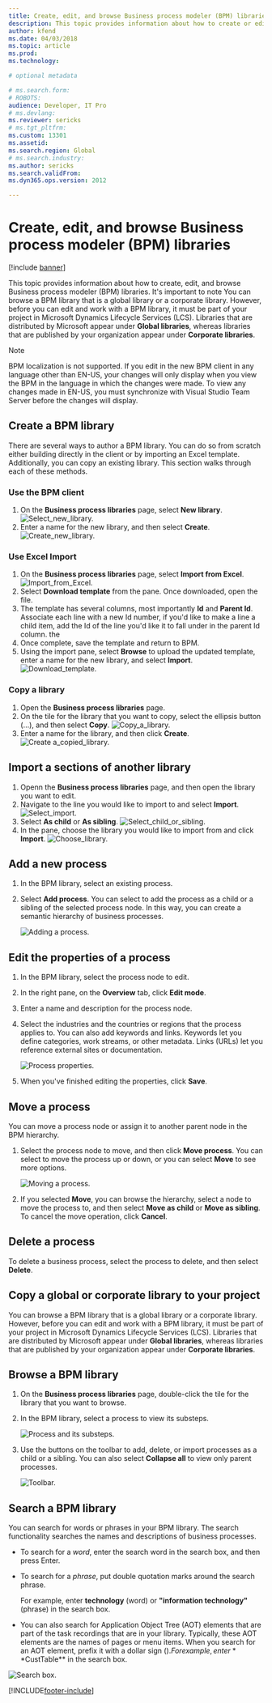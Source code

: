 ```yaml
---
title: Create, edit, and browse Business process modeler (BPM) libraries
description: This topic provides information about how to create or edit a BPM library and how to browse an existing library.
author: kfend
ms.date: 04/03/2018
ms.topic: article
ms.prod:
ms.technology:

# optional metadata

# ms.search.form:
# ROBOTS:
audience: Developer, IT Pro
# ms.devlang:
ms.reviewer: sericks
# ms.tgt_pltfrm:
ms.custom: 13301
ms.assetid:
ms.search.region: Global
# ms.search.industry:
ms.author: sericks
ms.search.validFrom:
ms.dyn365.ops.version: 2012

---
```


# Create, edit, and browse Business process modeler (BPM) libraries

[!include [banner](../includes/banner.md)]

This topic provides information about how to create, edit, and browse Business process modeler (BPM) libraries. It's important to note You can browse a BPM library that is a global library or a corporate library. However, before you can edit and work with a BPM library, it must be part of your project in Microsoft Dynamics Lifecycle Services (LCS). Libraries that are distributed by Microsoft appear under **Global libraries**, whereas libraries that are published by your organization appear under **Corporate libraries**.

  >[!NOTE]
  >BPM localization is not supported. If you edit in the new BPM client in any language other than EN-US, your changes will only display when you view the BPM in the language in which the changes were made. To view any changes made in EN-US, you must synchronize with Visual Studio Team Server before the changes will display.

## Create a BPM library
There are several ways to author a BPM library. You can do so from scratch either building directly in the client or by importing an Excel template. Additionally, you can copy an existing library. This section walks through each of these methods.

### Use the BPM client 

1. On the **Business process libraries** page, select **New library**.
     ![Select_new_library.](./media/Select_new_library.PNG "New library")
2. Enter a name for the new library, and then select **Create**.
     ![Create_new_library.](./media/Create_new_library.PNG "Create new library")
    
### Use Excel Import

1. On the **Business process libraries** page, select **Import from Excel**.
     ![Import_from_Excel.](./media/Import_from_Excel.PNG "Import from Excel")
2. Select **Download template** from the pane. Once downloaded, open the file.
3. The template has several columns, most importantly **Id** and **Parent Id**. Associate each line with a new Id number, if you'd like to make a line a child item, add the Id of the line you'd like it to fall under in the parent Id column. the 
4. Once complete, save the template and return to BPM.
5. Using the import pane, select **Browse** to upload the updated template, enter a name for the new library, and select **Import**. 
    ![Download_template.](./media/Download_template.PNG "Download template")
 
### Copy a library 

1. Open the **Business process libraries** page. 
2. On the tile for the library that you want to copy, select the ellipsis button (…), and then select **Copy**.
    ![Copy_a_library.](./media/Copy_a_library.PNG "Copy library")   
3. Enter a name for the library, and then click **Create**.
    ![Create a_copied_library.](./media/Create_a_copied_library.PNG "Create copied library")


## Import a sections of another library
1. Openn the **Business process libraries** page, and then open the library you want to edit. 
2. Navigate to the line you would like to import to and select **Import**.
     ![Select_import.](./media/Select_import.PNG "Select import")
3. Select **As child** or **As sibling**.
     ![Select_child_or_sibling.](./media/Select_child_or_sibling.PNG "Select child or sibling")
4. In the pane, choose the library you would like to import from and click **Import**.
     ![Choose_library.](./media/Choose_library.PNG "Choose library")


## Add a new process

1. In the BPM library, select an existing process.
2. Select **Add process**. You can select to add the process as a child or a sibling of the selected process node. In this way, you can create a semantic hierarchy of business processes.

    ![Adding a process.](./media/NEWBPM_BlogPost06.png "Add process")

## Edit the properties of a process

1. In the BPM library, select the process node to edit.
2. In the right pane, on the **Overview** tab, click **Edit mode**.
3. Enter a name and description for the process node.
4. Select the industries and the countries or regions that the process applies to. You can also add keywords and links. Keywords let you define categories, work streams, or other metadata. Links (URLs) let you reference external sites or documentation.

    ![Process properties.](./media/NEWBPM_BlogPost08-194x300.png "Process details")

5. When you've finished editing the properties, click **Save**.

## Move a process

You can move a process node or assign it to another parent node in the BPM hierarchy.

1. Select the process node to move, and then click **Move process**. You can select to move the process up or down, or you can select **Move** to see more options.

    ![Moving a process.](./media/NEWBPM_BlogPost09.png "Move process")

2. If you selected **Move**, you can browse the hierarchy, select a node to move the process to, and then select **Move as child** or **Move as sibling**. To cancel the move operation, click **Cancel**.

## Delete a process

To delete a business process, select the process to delete, and then select **Delete**.

## Copy a global or corporate library to your project

You can browse a BPM library that is a global library or a corporate library. However, before you can edit and work with a BPM library, it must be part of your project in Microsoft Dynamics Lifecycle Services (LCS). Libraries that are distributed by Microsoft appear under **Global libraries**, whereas libraries that are published by your organization appear under **Corporate libraries**.

## Browse a BPM library

1. On the **Business process libraries** page, double-click the tile for the library that you want to browse.
2. In the BPM library, select a process to view its substeps.

    ![Process and its substeps.](./media/2.PNG "Process and its substeps")

3. Use the buttons on the toolbar to add, delete, or import processes as a child or a sibling. You can also select **Collapse all** to view only parent processes. 

    ![Toolbar.](./media/3.PNG "Toolbar")

## Search a BPM library

You can search for words or phrases in your BPM library. The search functionality searches the names and descriptions of business processes.

- To search for a _word_, enter the search word in the search box, and then press Enter.
- To search for a _phrase_, put double quotation marks around the search phrase.

    For example, enter **technology** (word) or **"information technology"** (phrase) in the search box.

- You can also search for Application Object Tree (AOT) elements that are part of the task recordings that are in your library. Typically, these AOT elements are the names of pages or menu items. When you search for an AOT element, prefix it with a dollar sign ($). For example, enter **$CustTable** in the search box.

![Search box.](./media/searching.png "Search box")

   


[!INCLUDE[footer-include](../../../includes/footer-banner.md)]